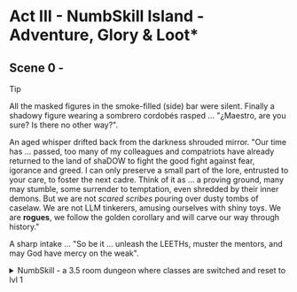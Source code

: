 # Act III - NumbSkill Island - Adventure, Glory & Loot*

## Scene 0 - 

> [!TIP]
> All the masked figures in the smoke-filled (side) bar were silent. Finally a shadowy figure wearing a sombrero cordobés rasped ... "¿Maestro, are you sure? Is there no other way?".
>
> An aged whisper drifted back from the darkness shrouded mirror. "Our time has ... passed, too many of my colleagues and compatriots have already returned to the land of shaDOW to fight the good fight against fear, igorance and greed. I can only preserve a small part of the lore, entrusted to your care, to foster the next cadre. Think of it as ... a proving ground, many may stumble, some surrender to temptation, even shredded by their inner demons. But we are not _scared scribes_ pouring over dusty tombs of caselaw. We are not LLM tinkerers, amusing ourselves with shiny toys. We are **rogues**, we follow the golden corollary and will carve our way through history."
>
> A sharp intake ... "So be it ... unleash the LEETHs, muster the mentors, and may God have mercy on the weak".

<details><summary>NumbSkill - a 3.5 room dungeon where classes are switched and reset to lvl 1</summary>
<a href="https://www.researchgate.net/publication/263462610_Experiential_learning_Inspiring_the_business_leaders_of_tomorrow">Experiental learning</a> is to exposure members of LexDAO to a specific culture fut suitable for entrepreneurial opportunity exploitation. 80% of trained lawyers are officers of the court, with compliance and risk mitigation their proper purpose. Another 9% might end up in judiciary or regulatory enforcement in ajudication or rule-making (also the role of subject matter experts in ADR). But the last 1% is the school of hard knocks, where you push acceptance of <a href="https://academic.oup.com/policyandsociety/article/41/3/358/6529327">alegal</a> artifacts/mechanism to solve specific socio-tokenonomic systems. The mindset for this 1% is difficult, you don't necessarily need pure analytical capability (though helps in go-to-market strategies) but <a href="https://www.researchgate.net/publication/264573570_The_moral_legitimacy_of_entrepreneurs_An_analysis_of_early-stage_entrepreneurship_across_26_countries">inner conviction</a> that can sustain through early trials and tribulations.

The 54-hour hackathon is a deliberate stress-test of working with unfamiliar team-mates in fixed time with defined output. The subject matter is deliberately choosen to be tractable for non-rogues (evidence gathering) up to argumentative reasoning (generic but debating skills help). Expecting heterogenous grrous we scale the difficulty in 3 dimensions 
- scope ... designed so 1-2 people insufficient in the time-frame, they have to split the RfQ into smaller sub-tasks;
- handicap ... the weaker teams are given more LXCHAT as compensation for "consulting" time of mentors;
- cheat-sheets ... some sock-puppets (fake discordIDs kept for anon participants) to drop in useful links or samples when hopelessly off-track

We know many W4M participants are skilled in law (not necessarily IP). The goal is to force them (with with the foxhole buddy of peer pressure) to acquire skills not native to their prior class. For non-rogues, this would be `argument map` a formal way (Scribe 2+) to reason about supporting evidence for a point of view. For rogues, it would be getting exposure to hackMD and indirectly github which are key to multi-party largescale collaboration. Because it is mock-play, there is scope to experiment and make (non-fatal) mistakes as this is an administrative appeal, not high-stake court case.

</details>
